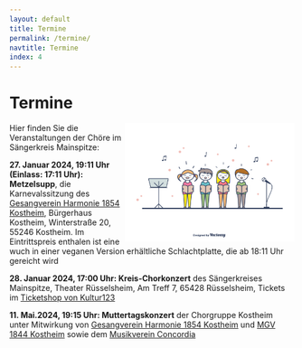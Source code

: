 ```yaml
---
layout: default
title: Termine
permalink: /termine/
navtitle: Termine
index: 4
---
```

# Termine
<img style="width: 300px; float: right;" alt="Chor" src="/Saengerkreis/choir4.svg">

Hier finden Sie die Veranstaltungen der Chöre im Sängerkreis Mainspitze:


**27. Januar 2024, 19:11 Uhr (Einlass: 17:11 Uhr): Metzelsupp**, die Karnevalssitzung des [Gesangverein Harmonie 1854 Kostheim](http://gv-harmonie-1854.de/), Bürgerhaus Kostheim, Winterstraße 20, 55246 Kostheim. Im Eintrittspreis enthalen ist eine wuch in einer veganen Version erhältliche Schlachtplatte, die ab 18:11 Uhr gereicht wird

**28. Januar 2024, 17:00 Uhr: Kreis-Chorkonzert** des Sängerkreises Mainspitze, Theater Rüsselsheim, Am Treff 7, 65428 Rüsselsheim, Tickets im [Ticketshop von Kultur123](https://theater-ruesselsheim.reservix.de/p/reservix/event/2130664)

**11. Mai.2024, 19:15 Uhr: Muttertagskonzert** der Chorgruppe Kostheim unter Mitwirkung von [Gesangverein Harmonie 1854 Kostheim](http://gv-harmonie-1854.de/) und [MGV 1844 Kostheim](https://mgv1844.de/) sowie dem [Musikverein Concordia](https://www.musikverein-concordia.de/)

 

<br><br><br><br><br><br><br><br><br><br><br>

